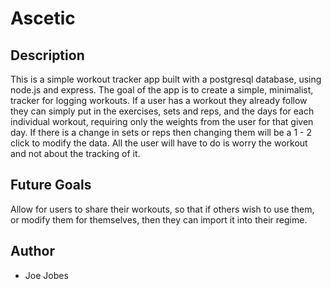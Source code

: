# Ascetic

## Description
This is a simple workout tracker app built with a postgresql database, using node.js and express. The goal of the app is to create a simple, minimalist, tracker for logging workouts. If a user has a workout they already follow they can simply put in the exercises, sets and reps, and the days for each individual workout, requiring only the weights from the user for that given day. If there is a change in sets or reps then changing them will be a 1 - 2 click to modify the data. All the user will have to do is worry the workout and not about the tracking of it. 

## Future Goals
Allow for users to share their workouts, so that if others wish to use them, or modify them for themselves, then they can import it into their regime. 

## Author
- Joe Jobes 
